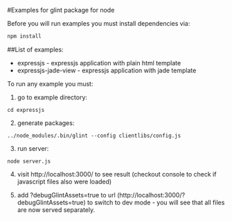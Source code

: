 #Examples for glint package for node

Before you will run examples you must install dependencies via:
```javascript
npm install
```

##List of examples:
- expressjs - expressjs application with plain html template
- expressjs-jade-view - expressjs application with jade template

To run any example you must:

1. go to example directory:
```
cd expressjs
```

2. generate packages:
```
../node_modules/.bin/glint --config clientlibs/config.js
```

3. run server:
```
node server.js
```

4. visit http://localhost:3000/ to see result (checkout console to check if javascript files also were loaded)

5. add ?debugGlintAssets=true to url (http://localhost:3000/?debugGlintAssets=true) to switch to dev mode - you will see that all files are now served separately.

